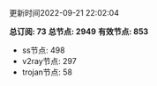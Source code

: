 更新时间2022-09-21 22:02:04

**总订阅: 73**
**总节点: 2949**
**有效节点: 853**
- ss节点: 498
- v2ray节点: 297
- trojan节点: 58
